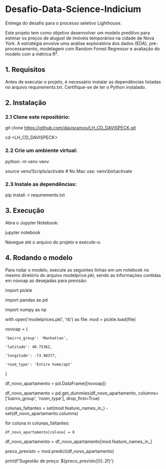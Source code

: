 # Desafio-Data-Science-Indicium
Entrega do desafio para o processo seletivo Lighthouse.

Este projeto tem como objetivo desenvolver um modelo preditivo para estimar os preços de aluguel de imóveis temporários na cidade de Nova York. A estratégia envolve uma análise exploratória dos dados (EDA), pré-processamento, modelagem com Random Forest Regressor e avaliação do modelo com a métrica R².

## 1. Requisitos
Antes de executar o projeto, é necessário instalar as dependências listadas no arquivo requirements.txt. Certifique-se de ter o Python instalado.

## 2. Instalação
### 2.1 Clone este repositório:

git clone <https://github.com/davisramos/LH_CD_DAVISPECK.git>

cd <LH_CD_DAVISPECK>


### 2.2 Crie um ambiente virtual:

python -m venv venv

source venv/Scripts/activate  # No Mac use: venv\bin\activate


### 2.3 Instale as dependências:

pip install -r requirements.txt


## 3. Execução

Abra o Jupyter Notebook:

jupyter notebook

Navegue até o arquivo do projeto e execute-o.

## 4. Rodando o modelo

Para rodar o modelo, execute as seguintes linhas em um notebook no mesmo diretório do arquivo modelprice.pkl, sendo as informações contidas em novoap as desejadas para previsão:

import pickle

import pandas as pd

import numpy as np

with open('modelprices.pkl', 'rb') as file:
    mod = pickle.load(file)

novoap = {
   
    'bairro_group': 'Manhattan',
    
    'latitude': 40.75362,
    
    'longitude': -73.98377,
    
    'room_type': 'Entire home/apt'

}

df_novo_apartamento = pd.DataFrame([novoap])

df_novo_apartamento = pd.get_dummies(df_novo_apartamento, columns=['bairro_group', 'room_type'], drop_first=True)

colunas_faltantes = set(mod.feature_names_in_) - set(df_novo_apartamento.columns)

for coluna in colunas_faltantes:

    df_novo_apartamento[coluna] = 0

df_novo_apartamento = df_novo_apartamento[mod.feature_names_in_]

preco_previsto = mod.predict(df_novo_apartamento)

print(f'Sugestão de preço: ${preco_previsto[0]:.2f}')


